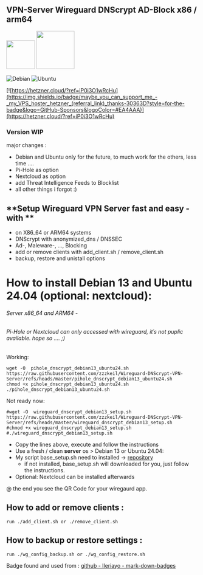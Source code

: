 ## VPN-Server Wireguard DNScrypt AD-Block  x86 / arm64
<img src="https://upload.wikimedia.org/wikipedia/commons/thumb/9/98/Logo_of_WireGuard.svg/320px-Logo_of_WireGuard.svg.png" height="75">   <img src="https://raw.github.com/dnscrypt/dnscrypt-proxy/master/logo.png" height="100">

![Debian](https://img.shields.io/badge/Debian-D70A53?style=for-the-badge&logo=debian&logoColor=white) ![Ubuntu](https://img.shields.io/badge/Ubuntu-E95420?style=for-the-badge&logo=ubuntu&logoColor=white)

[![https://hetzner.cloud/?ref=iP0i3O1wRcHu](https://img.shields.io/badge/maybe_you_can_support_me_-_my_VPS_hoster_hetzner_(referral_link)_thanks-30363D?style=for-the-badge&logo=GitHub-Sponsors&logoColor=#EA4AAA)](https://hetzner.cloud/?ref=iP0i3O1wRcHu) 

### Version WIP
major changes : 
 - Debian and Ubuntu only for the future, to much work for the others, less time ....
 - Pi-Hole as option 
 - Nextcloud as option
 - add Threat Intelligence Feeds to Blocklist
 - all other things i forgot :)

## **Setup Wireguard VPN Server fast and easy  - with ** 
* on X86_64 or ARM64 systems
* DNScrypt with anonymized_dns / DNSSEC
* Ad-, Maleware-, ..., Blocking
* add or remove clients with add_client.sh / remove_client.sh 
* backup, restore and unistall options


# How to install Debian 13 and Ubuntu 24.04 (optional: nextcloud):  
###### Server x86_64 and ARM64 - 
###### Pi-Hole or Nextcloud can only accessed with wireguard, it´s not puplic available.   hope so .... ;)

Working:
```
wget -O  pihole_dnscrypt_debian13_ubuntu24.sh https://raw.githubusercontent.com/zzzkeil/Wireguard-DNScrypt-VPN-Server/refs/heads/master/pihole_dnscrypt_debian13_ubuntu24.sh
chmod +x pihole_dnscrypt_debian13_ubuntu24.sh
./pihole_dnscrypt_debian13_ubuntu24.sh

```

Not ready now:
```
#wget -O  wireguard_dnscrypt_debian13_setup.sh https://raw.githubusercontent.com/zzzkeil/Wireguard-DNScrypt-VPN-Server/refs/heads/master/wireguard_dnscrypt_debian13_setup.sh
#chmod +x wireguard_dnscrypt_debian13_setup.sh
#./wireguard_dnscrypt_debian13_setup.sh
```
* Copy the lines above, execute and follow the instructions  
* Use a fresh / clean **server** os > Debian 13 or Ubuntu 24.04:
* My script base_setup.sh need to installed -> [repository](https://github.com/zzzkeil/base_setups)  
   * if not installed, base_setup.sh will downloaded for you, just follow the instructions.
* Optional: Nextcloud can be installed afterwards

@ the end you see the QR Code for your wiregaurd app.

## How to add or remove clients :
```
run ./add_client.sh or ./remove_client.sh
```
## How to backup or restore settings :
```
run ./wg_config_backup.sh or ./wg_config_restore.sh
```










Badge found and used from : [github - Ileriayo - mark-down-badges](https://github.com/Ileriayo/markdown-badges)
